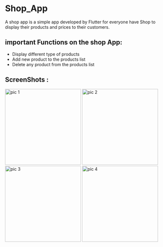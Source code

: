 # Shop_App

A shop app is a simple app developed by Flutter for everyone have Shop to display their products and prices to their customers.


## important Functions on the shop App:
 
- Display different type of products 
- Add new product to the products list
- Delete any product from the products list

## ScreenShots :

<img width="250" alt="pic 1" src="https://user-images.githubusercontent.com/106339248/172476502-64e2bc4b-db64-4157-98e4-cde0d62d8b16.png">
<img width="250" alt="pic 2" src="https://user-images.githubusercontent.com/106339248/172476514-910b3fa8-fa07-493a-ac6d-e9dfed279209.png">
<img width="250" alt="pic 3" src="https://user-images.githubusercontent.com/106339248/172476520-77f1b932-d7e4-4cf3-89ad-dd4d9a95ed35.png">
<img width="250" alt="pic 4" src="https://user-images.githubusercontent.com/106339248/172476528-ac579e7e-15cc-458e-8c86-89dd8508c120.png">
